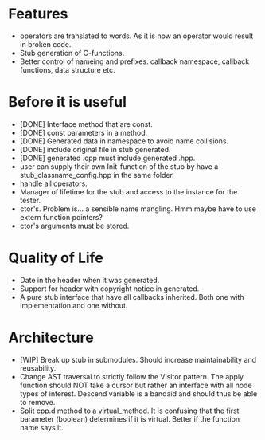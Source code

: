 # Features
 - operators are translated to words. As it is now an operator would result in broken code.
 - Stub generation of C-functions.
 - Better control of nameing and prefixes. callback namespace, callback
   functions, data structure etc.

# Before it is useful
 - [DONE] Interface method that are const.
 - [DONE] const parameters in a method.
 - [DONE] Generated data in namespace to avoid name collisions.
 - [DONE] include original file in stub generated.
 - [DONE] generated .cpp must include generated .hpp.
 - user can supply their own Init-function of the stub by have a stub_classname_config.hpp in the same folder.
 - handle all operators.
 - Manager of lifetime for the stub and access to the instance for the tester.
 - ctor's. Problem is... a sensible name mangling.
   Hmm maybe have to use extern function pointers?
 - ctor's arguments must be stored.

# Quality of Life
 - Date in the header when it was generated.
 - Support for header with copyright notice in generated.
 - A pure stub interface that have all callbacks inherited. Both one with
   implementation and one without.

# Architecture
 - [WIP] Break up stub in submodules. Should increase maintainability and reusability.
 - Change AST traversal to strictly follow the Visitor pattern. The apply
   function should NOT take a cursor but rather an interface with all node
   types of interest. Descend variable is a bandaid and should thus be able to
   remove.
 - Split cpp.d method to a virtual\_method. It is confusing that the first
   parameter (boolean) determines if it is virtual. Better if the function name
   says it.
